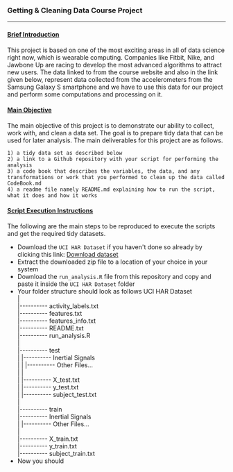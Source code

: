 ### Getting & Cleaning Data Course Project
-------------------------------------------

#### <ins>Brief Introduction</ins>

This project is based on one of the most exciting areas in all of data science right now, which is wearable computing. Companies like Fitbit, Nike, and Jawbone Up are racing to develop the most advanced algorithms to attract new users. The data linked to from the course website and also in the link given below, represent data collected from the accelerometers from the Samsung Galaxy S smartphone and we have to use this data for our project and perform some computations and processing on it.

#### <ins>Main Objective</ins>

The main objective of this project is to demonstrate our ability to collect, work with, and clean a data set. The goal is to prepare tidy data that can be used for later analysis. The main deliverables for this project are as follows.

	1) a tidy data set as described below
	2) a link to a Github repository with your script for performing the analysis
	3) a code book that describes the variables, the data, and any transformations or work that you performed to clean up the data called CodeBook.md
	4) a readme file namely README.md explaining how to run the script, what it does and how it works

#### <ins>Script Execution Instructions</ins>

The following are the main steps to be reproduced to execute the scripts and get the required tidy datasets.

 - Download the `UCI HAR Dataset` if you haven't done so already by clicking this link: [Download dataset](https://d396qusza40orc.cloudfront.net/getdata%2Fprojectfiles%2FUCI%20HAR%20Dataset.zip)
 - Extract the downloaded zip file to a location of your choice in your system 
 - Download the `run_analysis.R` file from this repository and copy and paste it inside the `UCI HAR Dataset` folder
 - Your folder structure should look as follows
 		UCI HAR Dataset                                                                                                
   			|                                                                                                              
   			|---------- activity_labels.txt                                                                                
   			|---------- features.txt                                                                                       
   			|---------- features_info.txt                                                                                  
   			|---------- README.txt                                                                                         
   			|---------- run_analysis.R                                                                                     
   			|                                                                                                              
   			|---------- test                                                                                               
   			|             |---------- Inertial Signals                                                                       
   			|             |               |---------- Other Files...                                                       
  			|             |                                                                                                
   			|             |---------- X_test.txt                                                                           
   			|             |---------- y_test.txt                                                                           
   			|             |---------- subject_test.txt                                                                     
   			|                                                                                                                
   			|---------- train                                                                                                  
   			              |---------- Inertial Signals                                                                     
   			              |               |---------- Other Files...                                                       
   			              |                                                                                                
   			              |---------- X_train.txt                                                                            
   			              |---------- y_train.txt                                                                          
   			              |---------- subject_train.txt   
 - Now you should